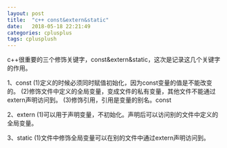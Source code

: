 ```yaml
---
layout: post
title:  "c++ const&extern&static"
date:   2018-05-18 22:21:49
categories: cplusplus
tags: cplusplush
---
```


c++很重要的三个修饰关键字，const&extern&static，这次是记录这几个关键字的作用。

1、const
(1)定义的时候必须同时赋值初始化，因为const变量的值是不能改变的。
(2)修饰文件中定义的全局变量，变成文件的私有变量，其他文件不能通过extern声明访问到。
(3)修饰引用，引用是变量的别名。const

2、extern
(1)可以用于声明变量，不初始化。声明后可以访问别的文件中定义的全局变量。

3、static
(1)文件中修饰全局变量可以在别的文件中通过extern声明访问到。
